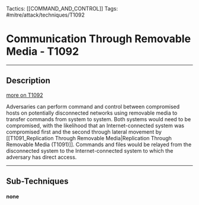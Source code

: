 Tactics: [[COMMAND_AND_CONTROL]]
Tags: #mitre/attack/techniques/T1092  

# Communication Through Removable Media - T1092
---
## Description
[more on T1092](https://attack.mitre.org/techniques/T1092)

Adversaries can perform command and control between compromised hosts on potentially disconnected networks using removable media to transfer commands from system to system. Both systems would need to be compromised, with the likelihood that an Internet-connected system was compromised first and the second through lateral movement by [[T1091_Replication Through Removable Media|Replication Through Removable Media (T1091)]]. Commands and files would be relayed from the disconnected system to the Internet-connected system to which the adversary has direct access.

---
## Sub-Techniques

#### none
